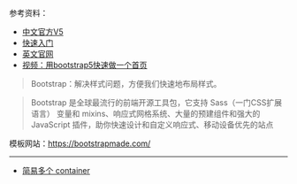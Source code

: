 
参考资料：
- [中文官方V5](https://v5.bootcss.com/)
- [快速入门](https://v5.bootcss.com/docs/getting-started/introduction/)
- [英文官网](https://getbootstrap.com/)
- [视频：用bootstrap5快速做一个首页](https://www.bilibili.com/video/BV1G44y117Hb)

>Bootstrap：解决样式问题，方便我们快速地布局样式。

>Bootstrap 是全球最流行的前端开源工具包，它支持 Sass（一门CSS扩展语言） 变量和 mixins、响应式网格系统、大量的预建组件和强大的 JavaScript 插件，助你快速设计和自定义响应式、移动设备优先的站点

模板网站：https://bootstrapmade.com/

----------

- [简易多个 container](https://lifeiteng.github.io/valle/index.html)

